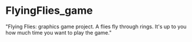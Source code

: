 # FlyingFlies_game
"Flying Flies: graphics game project. A  flies fly through rings. It's up to you how  much time you want to play the game."
